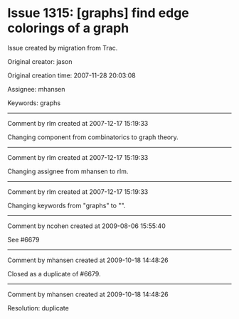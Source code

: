 # Issue 1315: [graphs] find edge colorings of a graph

Issue created by migration from Trac.

Original creator: jason

Original creation time: 2007-11-28 20:03:08

Assignee: mhansen

Keywords: graphs




---

Comment by rlm created at 2007-12-17 15:19:33

Changing component from combinatorics to graph theory.


---

Comment by rlm created at 2007-12-17 15:19:33

Changing assignee from mhansen to rlm.


---

Comment by rlm created at 2007-12-17 15:19:33

Changing keywords from "graphs" to "".


---

Comment by ncohen created at 2009-08-06 15:55:40

See #6679


---

Comment by mhansen created at 2009-10-18 14:48:26

Closed as a duplicate of #6679.


---

Comment by mhansen created at 2009-10-18 14:48:26

Resolution: duplicate
